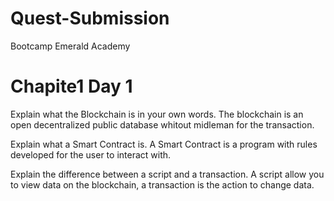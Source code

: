 # Quest-Submission
Bootcamp Emerald Academy

# Chapite1 Day 1
Explain what the Blockchain is in your own words. 
The blockchain is an open decentralized public database whitout midleman for the transaction.

Explain what a Smart Contract is. 
A Smart Contract is a program with rules developed for the user to interact with.

Explain the difference between a script and a transaction.
A script allow you to view data on the blockchain, a transaction is the action to change data.

